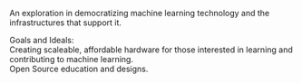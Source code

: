 An exploration in democratizing machine learning technology and the infrastructures that support it.

Goals and Ideals:  
  Creating scaleable, affordable hardware for those interested in learning and contributing to machine learning.  
  Open Source education and designs.  
